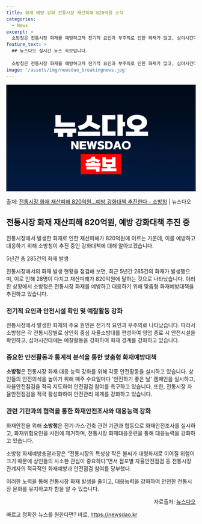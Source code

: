 ```yaml
---
title: 화재 예방 강화 전통시장 재산피해 820억원 소식
categories:
  - News
excerpt: >
  소방청은 전통시장 화재를 예방하고자 전기적 요인과 부주의로 인한 화재가 많고, 심야시간대 대형화재 우려가 높…
feature_text: >
  ## 뉴스다오 실시간 뉴스 속보입니다.

  소방청은 전통시장 화재를 예방하고자 전기적 요인과 부주의로 인한 화재가 많고, 심야시간대 대형화재 우려가 높…
image: '/assets/img/newsdao_breakingnews.jpg'
---
```


![뉴스다오 속보](/assets/img/newsdao_breakingnews.jpg)

<p>출처: <a href="https://newsdao.kr/2809" rel="dofollow">전통시장 화재 재산피해 820억원…예방 강화대책 추진한다 - 소방청</a> | 뉴스다오</p>

<h2 data-ke-size="size26">전통시장 화재 재산피해 820억원, 예방 강화대책 추진 중</h2>
전통시장에서 발생한 화재로 인한 재산피해가 820억원에 이르는 가운데, 이를 예방하고 대응하기 위해 소방청이 추진 중인 강화대책에 대해 알아보겠습니다.

<p data-ke-size="size16">5년간 총 285건의 화재 발생</p>
전통시장에서의 화재 발생 현황을 점검해 보면, 최근 5년간 285건의 화재가 발생했으며, 이로 인해 28명이 다치고 재산피해가 820억원에 달하는 것으로 나타났습니다. 이러한 상황에서 소방청은 전통시장 화재를 예방하고 대응하기 위해 맞춤형 화재예방대책을 추진하고 있습니다.

<h3>전기적 요인과 안전시설 확인 및 예찰활동 강화</h3>
전통시장에서 발생한 화재의 주요 원인은 전기적 요인과 부주의로 나타났습니다. 따라서 소방청은 각 전통시장별로 상인회 중심 자율소방대를 편성하여 영업 종료 시 안전시설을 확인하고, 심야시간대에는 예찰활동을 강화하여 화재 경계를 강화하고 있습니다.

<h3>중요한 안전활동과 통계적 분석을 통한 맞춤형 화재예방대책</h3>
<strong>소방청</strong>은 전통시장 화재 대응 능력 강화를 위해 각종 안전활동을 실시하고 있습니다. 상인들의 안전의식을 높이기 위해 매주 수요일마다 '안전하기 좋은 날' 캠페인을 실시하고, 자율안전점검을 적극 지도하여 안전점검 참여를 촉구하고 있습니다. 또한, 전통시장 자율안전점검을 적극 활성화하여 안전관리 체계를 강화하고 있습니다.

<h3>관련 기관과의 협력을 통한 화재안전조사와 대응능력 강화</h3>
화재안전을 위해 <strong>소방청</strong>은 전기·가스·건축 관련 기관과 합동으로 화재안전조사를 실시하고, 화재위험요인을 사전에 제거하며, 전통시장 화재대응훈련을 통해 대응능력을 강화하고 있습니다.

소방청 화재예방총괄과장은 “전통시장의 특성상 작은 불씨가 대형화재로 이어질 위험이 크기 때문에 상인들의 사소한 관심이 중요하다”면서 점포별 자율안전점검 등 전통시장 관계자의 적극적인 화재예방과 안전점검 참여를 당부했다.

이러한 노력을 통해 전통시장 화재 발생을 줄이고, 대응능력을 강화하여 안전한 전통시장 문화를 유지하고자 함을 알 수 있습니다.
<div class="news_link" style="text-align: right;">자료출처: <a href="https://newsdao.kr/2809">뉴스다오</a></div> 

빠르고 정확한 뉴스를 원한다면? 바로, <a href="https://newsdao.kr" rel="dofollow">https://newsdao.kr</a>


    
